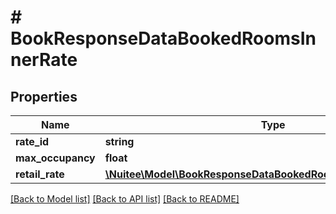 # # BookResponseDataBookedRoomsInnerRate

## Properties

Name | Type | Description | Notes
------------ | ------------- | ------------- | -------------
**rate_id** | **string** |  | [optional]
**max_occupancy** | **float** |  | [optional]
**retail_rate** | [**\Nuitee\Model\BookResponseDataBookedRoomsInnerRateRetailRate**](BookResponseDataBookedRoomsInnerRateRetailRate.md) |  | [optional]

[[Back to Model list]](../../README.md#models) [[Back to API list]](../../README.md#endpoints) [[Back to README]](../../README.md)
